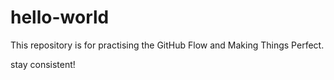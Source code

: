 # hello-world
This repository is for practising the GitHub Flow and Making Things Perfect.

stay consistent!
